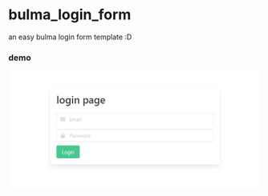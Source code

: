 # bulma_login_form
an easy bulma login form template :D

### demo
![](https://raw.githubusercontent.com/KvN1027/bulma_login_form/main/example.png)
